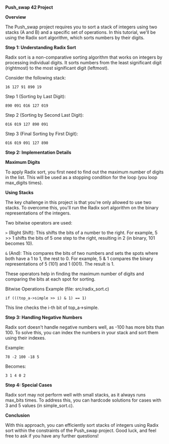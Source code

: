 **Push_swap 42 Project**

**Overview**

The Push_swap project requires you to sort a stack of integers using two stacks (A and B) and a specific set of operations. In this tutorial, we'll be using the Radix sort algorithm, which sorts numbers by their digits.

**Step 1: Understanding Radix Sort**

Radix sort is a non-comparative sorting algorithm that works on integers by processing individual digits. It sorts numbers from the least significant digit (rightmost) to the most significant digit (leftmost).

Consider the following stack:

``16 127 91 890 19``

Step 1 (Sorting by Last Digit):

``
890
091
016
127
019
``

Step 2 (Sorting by Second Last Digit):

``
016
019
127
890
091
``

Step 3 (Final Sorting by First Digit):

``016 019 091 127 890``

**Step 2: Implementation Details**

**Maximum Digits**

To apply Radix sort, you first need to find out the maximum number of digits in the list. This will be used as a stopping condition for the loop (you loop max_digits times).

**Using Stacks**

The key challenge in this project is that you're only allowed to use two stacks. To overcome this, you'll run the Radix sort algorithm on the binary representations of the integers.

Two bitwise operators are used:

``>`` (Right Shift): This shifts the bits of a number to the right. For example, 5 >> 1 shifts the bits of 5 one step to the right, resulting in 2 (in binary, 101 becomes 10).

``&`` (And): This compares the bits of two numbers and sets the spots where both have a 1 to 1, the rest to 0. For example, 5 & 1 compares the binary representations of 5 (101) and 1 (001). The result is 1.

These operators help in finding the maximum number of digits and comparing the bits at each spot for sorting.

Bitwise Operations Example (file: src/radix_sort.c)

``if (((top_a->simple >> i) & 1) == 1)``

This line checks the i-th bit of top_a->simple.

**Step 3: Handling Negative Numbers**

Radix sort doesn't handle negative numbers well, as -100 has more bits than 100. To solve this, you can index the numbers in your stack and sort them using their indexes.

Example:

``
78
-2
100
-18
5
``

Becomes:

``
3
1
4
0
2
``

**Step 4: Special Cases**

Radix sort may not perform well with small stacks, as it always runs max_bits times. To address this, you can hardcode solutions for cases with 3 and 5 values (in simple_sort.c).

**Conclusion**

With this approach, you can efficiently sort stacks of integers using Radix sort within the constraints of the Push_swap project. Good luck, and feel free to ask if you have any further questions!









